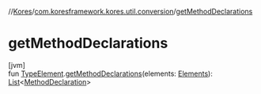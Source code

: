 //[Kores](../../index.md)/[com.koresframework.kores.util.conversion](index.md)/[getMethodDeclarations](get-method-declarations.md)

# getMethodDeclarations

[jvm]\
fun [TypeElement](https://docs.oracle.com/javase/8/docs/api/javax/lang/model/element/TypeElement.html).[getMethodDeclarations](get-method-declarations.md)(elements: [Elements](https://docs.oracle.com/javase/8/docs/api/javax/lang/model/util/Elements.html)): [List](https://kotlinlang.org/api/latest/jvm/stdlib/kotlin.collections/-list/index.html)<[MethodDeclaration](../com.koresframework.kores.base/-method-declaration/index.md)>
